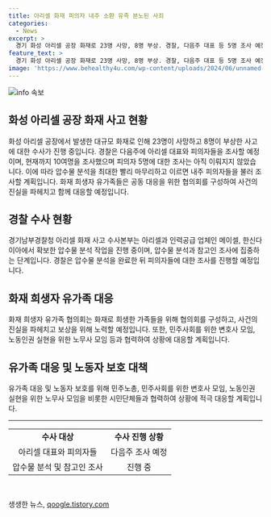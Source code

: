 ```yaml
---
title: 아리셀 화재 피의자 내주 소환 유족 분노된 사죄
categories:
  - News
excerpt: >
  경기 화성 아리셀 공장 화재로 23명 사망, 8명 부상. 경찰, 다음주 대표 등 5명 조사 예정. 과거 압수물 분석, 참고인 조사도 진행. 공동 대응을 위한 유가족 협의회 구성. 협의회, 공동으로 진실 파악하고자 노력할 것 밝힘. 나머지 유족들 민주노총, 민주사회를 위한 변호사 모임, 노동인권 실현을 위한 노무사 모임 등과 협력할 예정.
feature_text: >
  경기 화성 아리셀 공장 화재로 23명 사망, 8명 부상. 경찰, 다음주 대표 등 5명 조사 예정. 과거 압수물 분석, 참고인 조사도 진행. 공동 대응을 위한 유가족 협의회 구성. 협의회, 공동으로 진실 파악하고자 노력할 것 밝힘. 나머지 유족들 민주노총, 민주사회를 위한 변호사 모임, 노동인권 실현을 위한 노무사 모임 등과 협력할 예정.
image: 'https://www.behealthy4u.com/wp-content/uploads/2024/06/unnamed-file.png'
---
```


<p><img src="https://www.behealthy4u.com/wp-content/uploads/2024/06/unnamed-file.png" alt="info 속보" /></p>

<h2 data-ke-size="size26">화성 아리셀 공장 화재 사고 현황</h2>

<p data-ke-size="size16">화성 아리셀 공장에서 발생한 대규모 화재로 인해 23명이 사망하고 8명이 부상한 사고에 대한 수사가 진행 중입니다. 경찰은 다음주에 아리셀 대표와 피의자들을 조사할 예정이며, 현재까지 10여명을 조사했으며 피의자 5명에 대한 조사는 아직 이뤄지지 않았습니다. 이에 따라 압수물 분석을 최대한 빨리 마무리하고 이르면 내주 피의자들을 불러 조사할 계획입니다. 화재 희생자 유가족들은 공동 대응을 위한 협의회를 구성하여 사건의 진실을 파헤치고 함께 대응할 예정입니다.</p>

<h2 data-ke-size="size26">경찰 수사 현황</h2>

<p data-ke-size="size16">경기남부경찰청 아리셀 화재 사고 수사본부는 아리셀과 인력공급 업체인 메이셀, 한신다이아에서 확보한 압수물 분석 작업을 진행 중이며, 압수물 분석과 참고인 조사에 집중하는 단계입니다. 경찰은 압수물 분석을 완료한 뒤 피의자들에 대한 조사를 진행할 예정입니다.</p>

<h2 data-ke-size="size26">화재 희생자 유가족 대응</h2>

<p data-ke-size="size16">화재 희생자 유가족 협의회는 화재로 희생한 가족들을 위해 협의회를 구성하고, 사건의 진실을 파헤치고 보상을 위해 노력할 예정입니다. 또한, 민주사회를 위한 변호사 모임, 노동인권 실현을 위한 노무사 모임 등과 협력하여 상황에 대응할 계획입니다.</p>

<h2 data-ke-size="size26">유가족 대응 및 노동자 보호 대책</h2>

<p data-ke-size="size16">유가족 대응 및 노동자 보호를 위해 민주노총, 민주사회를 위한 변호사 모임, 노동인권 실현을 위한 노무사 모임을 비롯한 시민단체들과 협력하여 상황에 적극 대응할 계획입니다.</p>

<hr>

<table>
    <tbody>
        <tr>
            <td style="text-align: center; height: 17px;"><b>수사 대상</b></td>
            <td style="text-align: center; height: 17px;"><b>수사 진행 상황</b></td>
        </tr>
        <tr>
            <td style="text-align: center; height: 17px;">아리셀 대표와 피의자들</td>
            <td style="text-align: center; height: 17px;">다음주 조사 예정</td>
        </tr>
        <tr>
            <td style="text-align: center; height: 17px;">압수물 분석 및 참고인 조사</td>
            <td style="text-align: center; height: 17px;">진행 중</td>
        </tr>
    </tbody>
</table>

<p data-ke-size="size16">&nbsp;</p>
생생한 뉴스, <a href="https://qoogle.tistory.com" rel="dofollow">qoogle.tistory.com</a>


